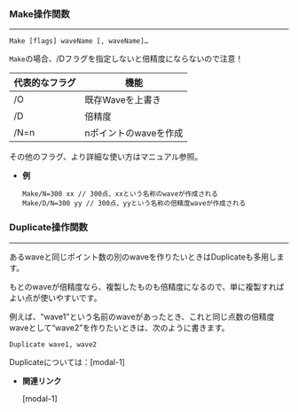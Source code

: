 ### Make操作関数

---

```Igor
Make [flags] waveName [, waveName]…
```

`Make`の場合、/Dフラグを指定しないと倍精度にならないので注意！

| **代表的なフラグ** | **機能** |
| --- | --- |
| /O | 既存Waveを上書き |
| /D | 倍精度 |
| /N=n | nポイントのwaveを作成 |

その他のフラグ、より詳細な使い方はマニュアル参照。

- **例**
  ```Igor
  Make/N=300 xx // 300点、xxという名称のwaveが作成される
  Make/D/N=300 yy // 300点、yyという名称の倍精度waveが作成される
  ```

### Duplicate操作関数

---

あるwaveと同じポイント数の別のwaveを作りたいときはDuplicateも多用します。

もとのwaveが倍精度なら、複製したものも倍精度になるので、単に複製すればよい点が使いやすいです。

例えば、“wave1”という名前のwaveがあったとき、これと同じ点数の倍精度waveとして“wave2”を作りたいときは、次のように書きます。

```Igor
Duplicate wave1, wave2
```

Duplicateについては：[modal-1]

- **関連リンク**

    <div class="related-link-wrapper">
      [modal-1]<!--Waveの複製（Duplicateほか）-->
    </div>